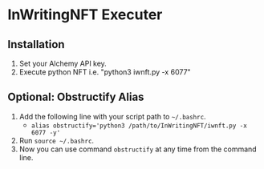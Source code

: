 # InWritingNFT Executer
## Installation
1. Set your Alchemy API key.
2. Execute python NFT i.e. "python3 iwnft.py -x 6077"

## Optional: Obstructify Alias
1. Add the following line with your script path to `~/.bashrc`.
   - ```alias obstructify='python3 /path/to/InWritingNFT/iwnft.py -x 6077 -y'```
2. Run `source ~/.bashrc`.
3. Now you can use command `obstructify` at any time from the command line.
